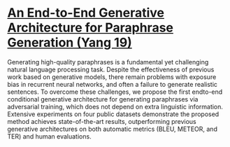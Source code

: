 # [An End-to-End Generative Architecture for Paraphrase Generation (Yang 19)](http://people.ee.duke.edu/~lcarin/emnlp_gap.pdf)

Generating high-quality paraphrases is a fundamental yet challenging natural language processing task. Despite the effectiveness of previous work based on generative models, there remain problems with exposure bias in recurrent neural networks, and often a failure to generate realistic sentences. To overcome these challenges, we propose the first endto-end conditional generative architecture for generating paraphrases via adversarial training, which does not depend on extra linguistic information. Extensive experiments on four public datasets demonstrate the proposed method achieves state-of-the-art results, outperforming previous generative architectures on both automatic metrics (BLEU, METEOR, and TER) and human evaluations.
